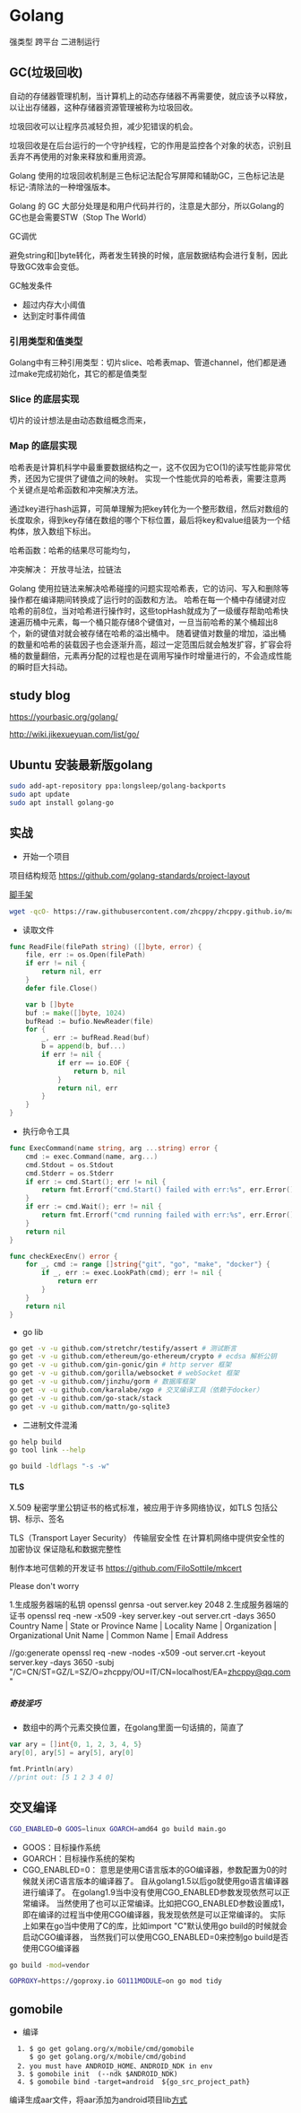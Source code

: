 # Golang

强类型 跨平台 二进制运行

## GC(垃圾回收)

自动的存储器管理机制，当计算机上的动态存储器不再需要使，就应该予以释放，以让出存储器，这种存储器资源管理被称为垃圾回收。

垃圾回收可以让程序员减轻负担，减少犯错误的机会。

垃圾回收是在后台运行的一个守护线程，它的作用是监控各个对象的状态，识别且丢弃不再使用的对象来释放和重用资源。

Golang 使用的垃圾回收机制是三色标记法配合写屏障和辅助GC，三色标记法是标记-清除法的一种增强版本。

Golang 的 GC 大部分处理是和用户代码并行的，注意是大部分，所以Golang的GC也是会需要STW（Stop The World）


GC调优

避免string和[]byte转化，两者发生转换的时候，底层数据结构会进行复制，因此导致GC效率会变低。

GC触发条件

* 超过内存大小阈值
* 达到定时事件阈值


### 引用类型和值类型

Golang中有三种引用类型：切片slice、哈希表map、管道channel，他们都是通过make完成初始化，其它的都是值类型

### Slice 的底层实现

切片的设计想法是由动态数组概念而来，

### Map 的底层实现

哈希表是计算机科学中最重要数据结构之一，这不仅因为它O(1)的读写性能非常优秀，还因为它提供了键值之间的映射。
实现一个性能优异的哈希表，需要注意两个关键点是哈希函数和冲突解决方法。

通过key进行hash运算，可简单理解为把key转化为一个整形数组，然后对数组的长度取余，得到key存储在数组的哪个下标位置，最后将key和value组装为一个结构体，放入数组下标出。

哈希函数：哈希的结果尽可能均匀，

冲突解决： 开放寻址法，拉链法

Golang 使用拉链法来解决哈希碰撞的问题实现哈希表，它的访问、写入和删除等操作都在编译期间转换成了运行时的函数和方法。
哈希在每一个桶中存储键对应哈希的前8位，当对哈希进行操作时，这些topHash就成为了一级缓存帮助哈希快速遍历桶中元素，每一个桶只能存储8个键值对，一旦当前哈希的某个桶超出8个，新的键值对就会被存储在哈希的溢出桶中。
随着键值对数量的增加，溢出桶的数量和哈希的装载因子也会逐渐升高，超过一定范围后就会触发扩容，扩容会将桶的数量翻倍，元素再分配的过程也是在调用写操作时增量进行的，不会造成性能的瞬时巨大抖动。

## study blog

https://yourbasic.org/golang/

http://wiki.jikexueyuan.com/list/go/

## Ubuntu 安装最新版golang
```bash
sudo add-apt-repository ppa:longsleep/golang-backports
sudo apt update
sudo apt install golang-go
```

## 实战

* 开始一个项目

项目结构规范 https://github.com/golang-standards/project-layout

[脚手架](/guides/go_scaffold.sh ':ignore')

```bash
wget -qcO- https://raw.githubusercontent.com/zhcppy/zhcppy.github.io/master/guides/go_scaffold.sh | bash
```

* 读取文件

```go
func ReadFile(filePath string) ([]byte, error) {
    file, err := os.Open(filePath)
    if err != nil {
        return nil, err
    }
    defer file.Close()

    var b []byte
    buf := make([]byte, 1024)
    bufRead := bufio.NewReader(file)
    for {
        _, err := bufRead.Read(buf)
        b = append(b, buf...)
        if err != nil {
            if err == io.EOF {
                return b, nil
            }
            return nil, err
        }
    }
}
```

* 执行命令工具

```go
func ExecCommand(name string, arg ...string) error {
	cmd := exec.Command(name, arg...)
	cmd.Stdout = os.Stdout
	cmd.Stderr = os.Stderr
	if err := cmd.Start(); err != nil {
		return fmt.Errorf("cmd.Start() failed with err:%s", err.Error())
	}
	if err := cmd.Wait(); err != nil {
		return fmt.Errorf("cmd running failed with err:%s", err.Error())
	}
	return nil
}

func checkExecEnv() error {
	for _, cmd := range []string{"git", "go", "make", "docker"} {
		if _, err := exec.LookPath(cmd); err != nil {
			return err
		}
	}
	return nil
}
```

* go lib

```bash
go get -v -u github.com/stretchr/testify/assert # 测试断言
go get -v -u github.com/ethereum/go-ethereum/crypto # ecdsa 解析公钥
go get -v -u github.com/gin-gonic/gin # http server 框架
go get -v -u github.com/gorilla/websocket # webSocket 框架
go get -v -u github.com/jinzhu/gorm # 数据库框架
go get -v -u github.com/karalabe/xgo # 交叉编译工具（依赖于docker）
go get -v -u github.com/go-stack/stack
go get -v -u github.com/mattn/go-sqlite3
```

* 二进制文件混淆

```bash
go help build
go tool link --help

go build -ldflags "-s -w"
```

#### TLS

X.509 秘密学里公钥证书的格式标准，被应用于许多网络协议，如TLS
包括公钥、标示、签名

TLS（Transport Layer Security） 传输层安全性 在计算机网络中提供安全性的加密协议 保证隐私和数据完整性

制作本地可信赖的开发证书 https://github.com/FiloSottile/mkcert

Please don't worry

1.生成服务器端的私钥  openssl genrsa -out server.key 2048
2.生成服务器端的证书  openssl req -new -x509 -key server.key -out server.crt -days 3650
Country Name | State or Province Name | Locality Name | Organization | Organizational Unit Name | Common Name | Email Address

//go:generate openssl req -new -nodes -x509 -out server.crt -keyout server.key -days 3650 -subj "/C=CN/ST=GZ/L=SZ/O=zhcppy/OU=IT/CN=localhost/EA=zhcppy@qq.com"

##### 奇技淫巧

* 数组中的两个元素交换位置，在golang里面一句话搞的，简直了

```go
var ary = []int{0, 1, 2, 3, 4, 5}
ary[0], ary[5] = ary[5], ary[0]

fmt.Println(ary) 
//print out: [5 1 2 3 4 0]
```

## 交叉编译

```bash
CGO_ENABLED=0 GOOS=linux GOARCH=amd64 go build main.go
```

* GOOS：目标操作系统
* GOARCH：目标操作系统的架构
* CGO_ENABLED=0：
意思是使用C语言版本的GO编译器，参数配置为0的时候就关闭C语言版本的编译器了。
自从golang1.5以后go就使用go语言编译器进行编译了。
在golang1.9当中没有使用CGO_ENABLED参数发现依然可以正常编译。
当然使用了也可以正常编译。比如把CGO_ENABLED参数设置成1，即在编译的过程当中使用CGO编译器，我发现依然是可以正常编译的。
实际上如果在go当中使用了C的库，比如import "C"默认使用go build的时候就会启动CGO编译器，
当然我们可以使用CGO_ENABLED=0来控制go build是否使用CGO编译器

```bash
go build -mod=vendor

GOPROXY=https://goproxy.io GO111MODULE=on go mod tidy
```

## gomobile

* 编译

```
  1. $ go get golang.org/x/mobile/cmd/gomobile
     $ go get golang.org/x/mobile/cmd/gobind
  2. you must have ANDROID_HOME、ANDROID_NDK in env
  3. $ gomobile init  (--ndk $ANDROID_NDK)
  4. $ gomobile bind -target=android  ${go_src_project_path}
```


编译生成aar文件，将aar添加为android项目lib[方式](https://developer.android.com/studio/projects/android-library)
